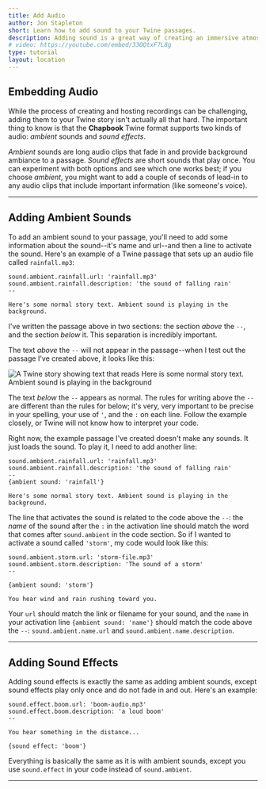 ```yaml
---
title: Add Audio
author: Jon Stapleton
short: Learn how to add sound to your Twine passages.
description: Adding sound is a great way of creating an immersive atmosphere in your story. Recording and figuring out how to host these recordings can be a hassle, but once you get to the point where you are ready to embed them in your story it isn't so bad. This tutorial shows you how to add audio to a Twine passage, and explains the difference between 'ambient' sounds and 'sound effects' in the Chapbook Twine format.
# video: https://youtube.com/embed/33OQtxF7L8g
type: tutorial
layout: location
---
```


## Embedding Audio

While the process of creating and hosting recordings can be challenging, adding them to your Twine story isn't actually all that hard. The important thing to know is that the **Chapbook** Twine format supports two kinds of audio: *ambient* sounds and *sound effects*.

*Ambient* sounds are long audio clips that fade in and provide background ambiance to a passage. *Sound effects* are short sounds that play once. You can experiment with both options and see which one works best; if you choose *ambient*, you might want to add a couple of seconds of lead-in to any audio clips that include important information (like someone's voice).

---

## Adding Ambient Sounds

To add an ambient sound to your passage, you'll need to add some information about the sound--it's name and url--and then a line to activate the sound. Here's an example of a Twine passage that sets up an audio file called `rainfall.mp3`:

```
sound.ambient.rainfall.url: 'rainfall.mp3'
sound.ambient.rainfall.description: 'the sound of falling rain'
--

Here's some normal story text. Ambient sound is playing in the background.
```

I've written the passage above in two sections: the section *above* the `--`, and the section *below* it. This separation is incredibly important.

The text *above* the `--` will not appear in the passage--when I test out the passage I've created above, it looks like this:

![A Twine story showing text that reads Here is some normal story text. Ambient sound is playing in the background](/twine-audio-load.png)

The text *below* the `--` appears as normal. The rules for writing above the `--` are different than the rules for below; it's very, very important to be precise in your spelling, your use of `'`, and the `:` on each line. Follow the example closely, or Twine will not know how to interpret your code.

Right now, the example passage I've created doesn't make any sounds. It just loads the sound. To play it, I need to add another line:

```
sound.ambient.rainfall.url: 'rainfall.mp3'
sound.ambient.rainfall.description: 'the sound of falling rain'
--
{ambient sound: 'rainfall'}

Here's some normal story text. Ambient sound is playing in the background.
```

The line that activates the sound is related to the code above the `--`: the *name* of the sound after the `:` in the activation line should match the word that comes after `sound.ambient` in the code section. So if I wanted to activate a sound called `'storm'`, my code would look like this:

```
sound.ambient.storm.url: 'storm-file.mp3'
sound.ambient.storm.description: 'The sound of a storm'
--

{ambient sound: 'storm'}

You hear wind and rain rushing toward you.
```

Your `url` should match the link or filename for your sound, and the `name` in your activation line `{ambient sound: 'name'}` should match the code above the `--`: `sound.ambient.name.url` and `sound.ambient.name.description`.

---

## Adding Sound Effects

Adding sound effects is exactly the same as adding ambient sounds, except sound effects play only once and do not fade in and out. Here's an example:

```
sound.effect.boom.url: 'boom-audio.mp3'
sound.effect.boom.description: 'a loud boom'
--

You hear something in the distance...

{sound effect: 'boom'}
```

Everything is basically the same as it is with ambient sounds, except you use `sound.effect` in your code instead of `sound.ambient`.

---